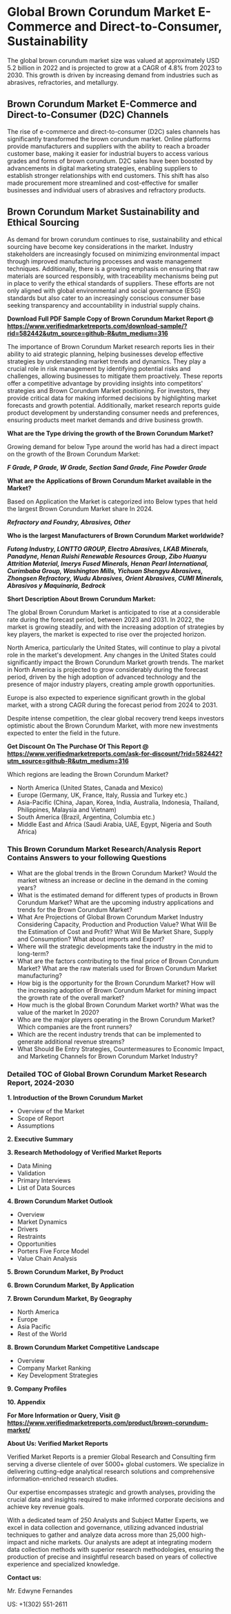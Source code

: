 <h1>Global Brown Corundum Market E-Commerce and Direct-to-Consumer, Sustainability</h1><p class=""><p>The global brown corundum market size was valued at approximately USD 5.2 billion in 2022 and is projected to grow at a CAGR of 4.8% from 2023 to 2030. This growth is driven by increasing demand from industries such as abrasives, refractories, and metallurgy.</p><h2>Brown Corundum Market E-Commerce and Direct-to-Consumer (D2C) Channels</h2><p>The rise of e-commerce and direct-to-consumer (D2C) sales channels has significantly transformed the brown corundum market. Online platforms provide manufacturers and suppliers with the ability to reach a broader customer base, making it easier for industrial buyers to access various grades and forms of brown corundum. D2C sales have been boosted by advancements in digital marketing strategies, enabling suppliers to establish stronger relationships with end customers. This shift has also made procurement more streamlined and cost-effective for smaller businesses and individual users of abrasives and refractory products.</p><h2>Brown Corundum Market Sustainability and Ethical Sourcing</h2><p>As demand for brown corundum continues to rise, sustainability and ethical sourcing have become key considerations in the market. Industry stakeholders are increasingly focused on minimizing environmental impact through improved manufacturing processes and waste management techniques. Additionally, there is a growing emphasis on ensuring that raw materials are sourced responsibly, with traceability mechanisms being put in place to verify the ethical standards of suppliers. These efforts are not only aligned with global environmental and social governance (ESG) standards but also cater to an increasingly conscious consumer base seeking transparency and accountability in industrial supply chains.</p></p><p class=""><strong>Download Full PDF Sample Copy of Brown Corundum Market Report @ <a href="https://www.verifiedmarketreports.com/download-sample/?rid=582442&utm_source=github-R&utm_medium=316" target="_blank">https://www.verifiedmarketreports.com/download-sample/?rid=582442&utm_source=github-R&utm_medium=316</a></strong></p><p>The importance of&nbsp;Brown Corundum Market research reports lies in their ability to aid strategic planning, helping businesses develop effective strategies by understanding market trends and dynamics. They play a crucial role in risk management by identifying potential risks and challenges, allowing businesses to mitigate them proactively. These reports offer a competitive advantage by providing insights into competitors' strategies and Brown Corundum Market positioning. For investors, they provide critical data for making informed decisions by highlighting market forecasts and growth potential. Additionally, market research reports guide product development by understanding consumer needs and preferences, ensuring products meet market demands and drive business growth.</p><p><strong>What are the&nbsp;Type driving the growth of the Brown Corundum Market?</strong></p><p id="" class="">Growing demand for below Type around the world has had a direct impact on the growth of the Brown Corundum Market:</p><p class=""><em><strong>F Grade, P Grade, W Grade, Section Sand Grade, Fine Powder Grade</strong></em></p><p class=""><strong>What are the&nbsp;Applications&nbsp;of Brown Corundum Market available in the Market?</strong></p><p id="" class="">Based on Application the Market is categorized into Below types that held the largest Brown Corundum Market share In 2024.</p><p class=""><em><strong>Refractory and Foundry, Abrasives, Other</strong></em></p><p class=""><strong>Who is the largest Manufacturers of Brown Corundum Market worldwide?</strong></p><p><em><strong>Futong Industry, LONTTO GROUP, Electro Abrasives, LKAB Minerals, Panadyne, Henan Ruishi Renewable Resources Group, Zibo Huanyu Attrition Material, Imerys Fused Minerals, Henan Pearl International, Curimbaba Group, Washington Mills, Yichuan Shengyu Abrasives, Zhongsen Refractory, Wudu Abrasives, Orient Abrasives, CUMI Minerals, Abrasivos y Maquinaria, Bedrock</strong></em></p><p id="" class=""><strong>Short Description About Brown Corundum Market:</strong></p><p>The global Brown Corundum Market is anticipated to rise at a considerable rate during the forecast period, between 2023 and 2031. In 2022, the market is growing steadily, and with the increasing adoption of strategies by key players, the market is expected to rise over the projected horizon.</p><p>North America, particularly the United States, will continue to play a pivotal role in the market's development. Any changes in the United States could significantly impact the Brown Corundum Market growth trends. The market in North America is projected to grow considerably during the forecast period, driven by the high adoption of advanced technology and the presence of major industry players, creating ample growth opportunities.</p><p>Europe is also expected to experience significant growth in the global market, with a strong CAGR during the forecast period from 2024 to 2031.</p><p>Despite intense competition, the clear global recovery trend keeps investors optimistic about the Brown Corundum Market, with more new investments expected to enter the field in the future.</p><p id="" class=""><strong>Get Discount On The Purchase Of This Report @ <a href="https://www.verifiedmarketreports.com/ask-for-discount/?rid=582442?utm_source=github-R&utm_medium=316" target="_blank">https://www.verifiedmarketreports.com/ask-for-discount/?rid=582442?utm_source=github-R&utm_medium=316</a></strong></p><p class="">Which regions are leading the Brown Corundum Market?</p><ul><li>North America (United States, Canada and Mexico)</li><li>Europe (Germany, UK, France, Italy, Russia and Turkey etc.)</li><li>Asia-Pacific (China, Japan, Korea, India, Australia, Indonesia, Thailand, Philippines, Malaysia and Vietnam)</li><li>South America (Brazil, Argentina, Columbia etc.)</li><li>Middle East and Africa (Saudi Arabia, UAE, Egypt, Nigeria and South Africa)</li></ul><h3 id="" class="">This Brown Corundum Market Research/Analysis Report Contains Answers to your following Questions</h3><ul><li>What are the global trends in the Brown Corundum Market? Would the market witness an increase or decline in the demand in the coming years?</li><li>What is the estimated demand for different types of products in Brown Corundum Market? What are the upcoming industry applications and trends for the Brown Corundum Market?</li><li>What Are Projections of Global Brown Corundum Market Industry Considering Capacity, Production and Production Value? What Will Be the Estimation of Cost and Profit? What Will Be Market Share, Supply and Consumption? What about imports and Export?</li><li>Where will the strategic developments take the industry in the mid to long-term?</li><li>What are the factors contributing to the final price of Brown Corundum Market? What are the raw materials used for Brown Corundum Market manufacturing?</li><li>How big is the opportunity for the Brown Corundum Market? How will the increasing adoption of Brown Corundum Market for mining impact the growth rate of the overall market?</li><li>How much is the global Brown Corundum Market worth? What was the value of the market In 2020?</li><li>Who are the major players operating in the Brown Corundum Market? Which companies are the front runners?</li><li>Which are the recent industry trends that can be implemented to generate additional revenue streams?</li><li>What Should Be Entry Strategies, Countermeasures to Economic Impact, and Marketing Channels for Brown Corundum Market Industry?</li></ul><h3 id="" class="">Detailed TOC of Global Brown Corundum Market Research Report, 2024-2030</h3><p id="" class=""><strong>1. Introduction of the Brown Corundum Market</strong></p><ul><li>Overview of the Market</li><li>Scope of Report</li><li>Assumptions</li></ul><p id="" class=""><strong>2. Executive Summary</strong></p><p id="" class=""><strong>3. Research Methodology of Verified Market Reports</strong></p><ul><li>Data Mining</li><li>Validation</li><li>Primary Interviews</li><li>List of Data Sources</li></ul><p id="" class=""><strong>4. Brown Corundum Market Outlook</strong></p><ul><li>Overview</li><li>Market Dynamics</li><li>Drivers</li><li>Restraints</li><li>Opportunities</li><li>Porters Five Force Model</li><li>Value Chain Analysis</li></ul><p id="" class=""><strong>5. Brown Corundum Market, By Product</strong></p><p id="" class=""><strong>6. Brown Corundum Market, By Application</strong></p><p id="" class=""><strong>7. Brown Corundum Market, By Geography</strong></p><ul><li>North America</li><li>Europe</li><li>Asia Pacific</li><li>Rest of the World</li></ul><p id="" class=""><strong>8. Brown Corundum Market Competitive Landscape</strong></p><ul><li>Overview</li><li>Company Market Ranking</li><li>Key Development Strategies</li></ul><p id="" class=""><strong>9. Company Profiles</strong></p><p id="" class=""><strong>10. Appendix</strong></p><p id="" class=""><strong>For More Information or Query, Visit @ <a href="https://www.verifiedmarketreports.com/product/brown-corundum-market/" target="_blank">https://www.verifiedmarketreports.com/product/brown-corundum-market/</a></strong></p><p id="" class=""><strong>About Us: Verified Market Reports</strong></p><p id="" class="">Verified Market Reports is a premier Global Research and Consulting firm serving a diverse clientele of over 5000+ global customers. We specialize in delivering cutting-edge analytical research solutions and comprehensive information-enriched research studies.</p><p id="" class="">Our expertise encompasses strategic and growth analyses, providing the crucial data and insights required to make informed corporate decisions and achieve key revenue goals.</p><p id="" class="">With a dedicated team of 250 Analysts and Subject Matter Experts, we excel in data collection and governance, utilizing advanced industrial techniques to gather and analyze data across more than 25,000 high-impact and niche markets. Our analysts are adept at integrating modern data collection methods with superior research methodologies, ensuring the production of precise and insightful research based on years of collective experience and specialized knowledge.</p><p id="" class=""><strong>Contact us:</strong></p><p id="" class="">Mr. Edwyne Fernandes</p><p id="" class="">US: +1(302) 551-2611</p>